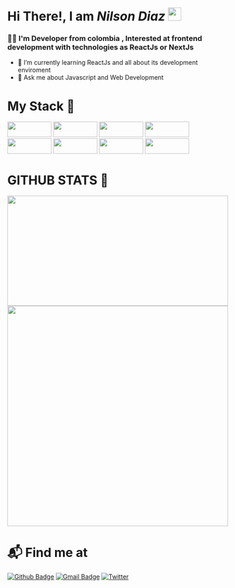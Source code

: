 <h1> Hi There!, I am <em >Nilson Diaz</em> <img src="https://emojis.slackmojis.com/emojis/images/1563480763/5999/meow_party.gif?1563480763" width="30px"></h1>

### 🐱‍👤 I'm Developer from colombia , Interested at frontend development with technologies as ReactJs or NextJs

- 🌱 I’m currently learning ReactJs and all about its development enviroment
- 💬 Ask me about Javascript and Web Development

# My Stack 🔮

<img src="https://img.shields.io/badge/HTML5-E34F26?style=for-the-badge&logo=html5&logoColor=white" width="100px" height="35"> <img src="https://img.shields.io/badge/CSS3-1572B6?style=for-the-badge&logo=css3&logoColor=white" width="100px" height="35"> <img src="https://img.shields.io/badge/JavaScript-323330?style=for-the-badge&logo=javascript&logoColor=F7DF1E" width="100px" height="35"> <img src="https://img.shields.io/badge/Sass-CC6699?style=for-the-badge&logo=sass&logoColor=white" width="100px" height="35"> <img src="https://img.shields.io/badge/Tailwind_CSS-38B2AC?style=for-the-badge&logo=tailwind-css&logoColor=white" width="100px" height="35"> <img src="https://img.shields.io/badge/React-20232A?style=for-the-badge&logo=react&logoColor=61DAFB" width="100px" height="35"> <img src="https://img.shields.io/badge/Redux-593D88?style=for-the-badge&logo=redux&logoColor=white" width="100px" height="35" > <img src="https://img.shields.io/badge/React_Router-CA4245?style=for-the-badge&logo=react-router&logoColor=white" width="100px" height="35">

# GITHUB STATS 🌌

<img src="https://github-readme-stats.vercel.app/api?username=nilsonkr&show_icons=true&icon_color=fff&bg_color=DEG,000,6930c3&title_color=96FF85&text_color=fff&" width="500px" height="250px"/>

<img src="https://github-readme-stats.vercel.app/api/top-langs/?username=nilsonkr&layout=compact&&bg_color=000&title_color=fff&text_color=fff&" width="500px"/>

# 📬 Find me at

[![Github Badge](http://img.shields.io/badge/-Github-black?style=flat-square&logo=github&link=https://github.com/Defcon27/)](https://github.com/nilsonkr/)
[![Gmail Badge](https://img.shields.io/badge/-Gmail-d14836?style=flat-square&logo=Gmail&logoColor=white&link=mailto:defcon.sentinal95@gmail.com)](mailto:nilson444diaz@gmail.com)
[![Twitter](https://img.shields.io/twitter/url/https/twitter.com/cloudposse.svg?style=social&label=Follow%20%40Nilson_Kr)](https://twitter.com/Nilson_Kr)
